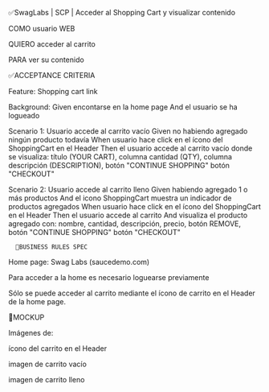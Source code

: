 ✅SwagLabs | SCP | Acceder al Shopping Cart y visualizar contenido

COMO usuario WEB

QUIERO acceder al carrito

PARA ver su contenido

✅ACCEPTANCE CRITERIA

Feature: Shopping cart link

Background: Given encontarse en la home page And el usuario se ha logueado

Scenario 1: Usuario accede al carrito vacío Given no habiendo agregado ningún producto todavía When usuario hace click en el ícono del ShoppingCart en
el Header Then el usuario accede al carrito vacío donde se visualiza: título (YOUR CART), columna cantidad (QTY), columna descripción (DESCRIPTION),
botón "CONTINUE SHOPPING" botón "CHECKOUT"

Scenario 2: Usuario accede al carrito lleno Given habiendo agregado 1 o más productos And el icono ShoppingCart muestra un indicador de productos
agregados When usuario hace click en el ícono del ShoppingCart en el Header Then el usuario accede al carrito And visualiza el producto agregado con:
nombre, cantidad, descripción, precio, botón REMOVE, botón "CONTINUE SHOPPING" botón "CHECKOUT"

      🚩BUSINESS RULES SPEC

Home page: Swag Labs (saucedemo.com)

Para acceder a la home es necesario loguearse previamente

Sólo se puede acceder al carrito mediante el ícono de carrito en el Header de la home page.

🎴MOCKUP

Imágenes de:

ícono del carrito en el Header

imagen de carrito vacío

imagen de carrito lleno
